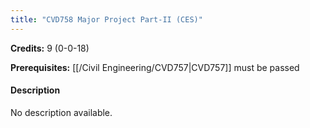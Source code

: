 ```yaml
---
title: "CVD758 Major Project Part-II (CES)"
---
```

**Credits:** 9 (0-0-18)

**Prerequisites:** [[/Civil Engineering/CVD757|CVD757]] must be passed

#### Description
No description available.